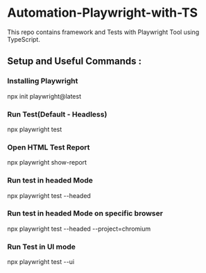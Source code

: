# Automation-Playwright-with-TS
This repo contains framework and Tests with Playwright Tool using TypeScript.


## Setup and Useful Commands : 
### Installing Playwright
npx init playwright@latest

### Run Test(Default - Headless)
npx playwright test 

### Open HTML Test Report
npx playwright show-report  

### Run test in headed Mode
npx playwright test --headed 

### Run test in headed Mode on specific browser
npx playwright test --headed --project=chromium

### Run Test in UI mode
npx playwright test --ui  

